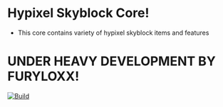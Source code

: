 # Hypixel Skyblock Core!
- This core contains variety of hypixel skyblock items and features

# UNDER HEAVY DEVELOPMENT BY FURYLOXX!

[![Build](https://github.com/dumbo-the-developer/GodSpunkySkyblockCore/actions/workflows/maven.yml/badge.svg)](https://github.com/dumbo-the-developer/GodSpunkySkyblockCore/actions/workflows/maven.yml)

